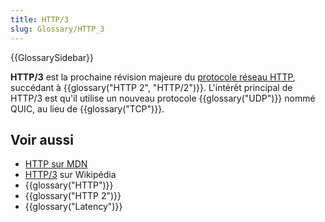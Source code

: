 ```yaml
---
title: HTTP/3
slug: Glossary/HTTP_3
---
```


{{GlossarySidebar}}

**HTTP/3** est la prochaine révision majeure du [protocole réseau HTTP](/fr/docs/Web/HTTP/Basics_of_HTTP), succédant à {{glossary("HTTP 2", "HTTP/2")}}. L'intérêt principal de HTTP/3 est qu'il utilise un nouveau protocole {{glossary("UDP")}} nommé QUIC, au lieu de {{glossary("TCP")}}.

## Voir aussi

- [HTTP sur MDN](/fr/docs/Web/HTTP)
- [HTTP/3](https://fr.wikipedia.org/wiki/Hypertext_Transfer_Protocol#HTTP/3) sur Wikipédia
- {{glossary("HTTP")}}
- {{glossary("HTTP 2")}}
- {{glossary("Latency")}}
